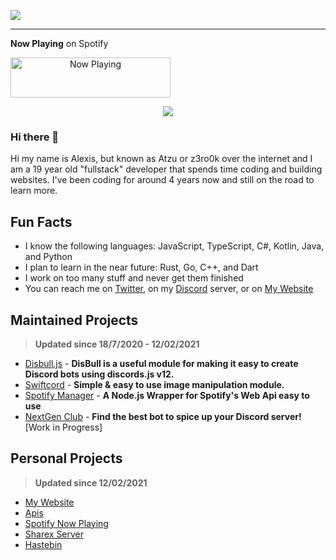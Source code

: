 ![](https://api.ghprofile.me/view?username=z3ro0k)

---

**Now Playing** on Spotify

<a align="center" href="https://spotify.atzu.studio/now-playing?open">
    <img src="https://spotify.atzu.studio/now-playing" width="256" height="64" alt="Now Playing">
</a>

<p align="center">
  <img src="https://spotify.atzu.studio/top-played">
</p>


### Hi there 👋 

Hi my name is Alexis, but known as Atzu or z3ro0k over the internet and I am a 19 year old "fullstack" developer that spends time coding and building websites. 
I've been coding for around 4 years now and still on the road to learn more.

## Fun Facts
- I know the following languages: JavaScript, TypeScript, C#, Kotlin, Java, and Python
- I plan to learn in the near future: Rust, Go, C++, and Dart
- I work on too many stuff and never get them finished
- You can reach me on [Twitter](https://twitter.com/MrAzurnex), on my [Discord](https://discord.gg/q99CQEP) server, or on [My Website](https://atzu.studio)


## Maintained Projects
> **Updated since 18/7/2020 - 12/02/2021**

- [Disbull.js](https://www.npmjs.com/package/disbull.js) - **DisBull is a useful module for making it easy to create Discord bots using discords.js v12.**
- [Swiftcord](https://www.npmjs.com/package/swiftcord) - **Simple & easy to use image manipulation module.**
- [Spotify Manager](https://www.npmjs.com/package/spotify-manager) - **A Node.js Wrapper for Spotify's Web Api easy to use**
- [NextGen Club](https://bots.nextgenteam.xyz/) - **Find the best bot to spice up your Discord server!** [Work in Progress]

## Personal Projects
> **Updated since 12/02/2021**

- [My Website](https://atzu.studio/) 
- [Apis](https://api.atzu.studio)
- [Spotify Now Playing](https://spotify.atzu.studio/now-playing)
- [Sharex Server](https://i.atzu.studio/) 
- [Hastebin](https://hb.atzu.studio/)  

